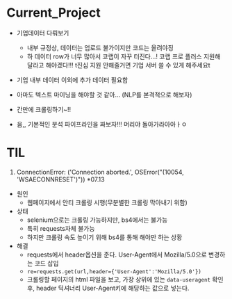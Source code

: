 # Current_Project

- 기업데이터 다뤄보기
  - 내부 규정상, 데이터는 업로드 불가이지만 코드는 올려야징
  - 하 데이터 row가 너무 많아서 코랩이 자꾸 터진다...! 코랩 프로 플러스 지원해달라고 해야겠다!!! t진심 지원 안해줄거면 기업 서버 쓸 수 있게 해주세요t
 
- 기업 내부 데이터 이외에 추가 데이터 필요함
- 아마도 텍스트 마이닝을 해야할 것 같아... (NLP를 본격적으로 해보자)
- 간만에 크롤링하기~!!
- 음,, 기본적인 분석 파이프라인을 짜보자!!! 머리야 돌아가라아아ㅏㅇ

# TIL
1. ConnectionError: ('Connection aborted.', OSError("(10054, 'WSAECONNRESET')")) \*07.13 
  - 원인
    - 웹페이지에서 안티 크롤링 시행(무분별한 크롤링 막아내기 위함)
  - 상태
    - selenium으로는 크롤링 가능하지만, bs4에서는 불가능 
    - 특히 requests자체 불가능 
    - 하지만 크롤링 속도 높이기 위해 bs4를 통해 해야만 하는 상황
  - 해결
    - requests에서 header옵션을 준다. User-Agent에서 Mozilla/5.0으로 변경하는 코드 삽입
    - `re=requests.get(url,header={'User-Agent':'Mozilla/5.0'})`
    - 크롤링할 페이지의 html 파일을 보고, 가장 상위에 있는 `data-useragent` 확인 후, header 딕셔너리 User-Agent키에 해당하는 값으로 넣는다.
